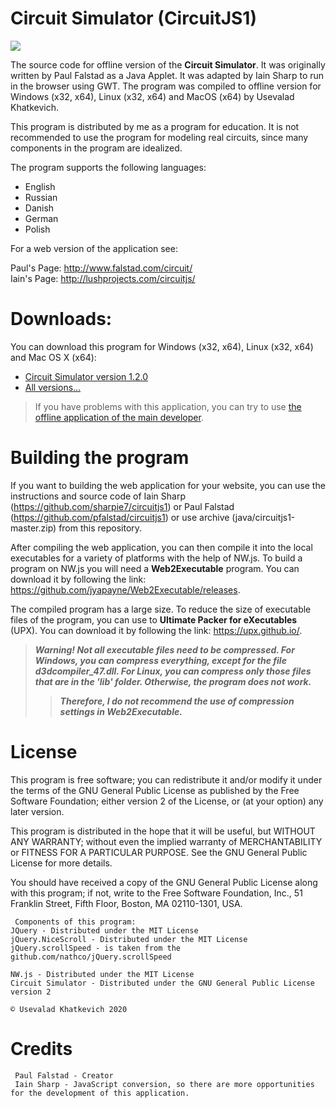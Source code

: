 # Circuit Simulator (CircuitJS1)

![](https://sevalikesto.tk/slides/1-2-0.png)

The source code for offline version of the **Circuit Simulator**. It was originally written by Paul Falstad as a Java Applet. It was adapted by Iain Sharp to run in the browser using GWT. The program was compiled to offline version for Windows (x32, x64), Linux (x32, x64) and MacOS (x64) by Usevalad Khatkevich.

This program is distributed by me as a program for education. It is not recommended to use the program for modeling real circuits, since many components in the program are idealized.

The program supports the following languages:
- English
- Russian
- Danish
- German
- Polish

For a web version of the application see:

Paul's Page: http://www.falstad.com/circuit/  
Iain's Page: http://lushprojects.com/circuitjs/

# Downloads:

You can download this program for Windows (x32, x64), Linux (x32, x64) and Mac OS X (x64):
- [Circuit Simulator version 1.2.0](https://github.com/SEVA77/circuitjs1/releases/tag/1.2.0)
- [All versions...](https://github.com/SEVA77/circuitjs1/releases)

> If you have problems with this application, you can try to use [the offline application of the main developer](http://www.falstad.com/circuit/).

# Building the program

If you want to building the web application for your website, you can use the instructions and source code of Iain Sharp (https://github.com/sharpie7/circuitjs1) or Paul Falstad (https://github.com/pfalstad/circuitjs1) or use archive (java/circuitjs1-master.zip) from this repository. 

After compiling the web application, you can then compile it into the local executables for a variety of platforms with the help of NW.js. To build a program on NW.js you will need a **Web2Executable** program. You can download it by following the link: https://github.com/jyapayne/Web2Executable/releases.

The compiled program has a large size. To reduce the size of executable files of the program, you can use to **Ultimate Packer for eXecutables** (UPX). You can download it by following the link: https://upx.github.io/.

> ***Warning! Not all executable files need to be compressed. For Windows, you can compress everything, except for the file d3dcompiler_47.dll. For Linux, you can compress only those files that are in the 'lib' folder. Otherwise, the program does not work.***
>
> > ***Therefore, I do not recommend the use of compression settings in Web2Executable.***


# License

This program is free software; you can redistribute it and/or modify it under the terms of the GNU General Public License as published by the Free Software Foundation; either version 2 of the License, or (at your option) any later version.

This program is distributed in the hope that it will be useful, but WITHOUT ANY WARRANTY; without even the implied warranty of MERCHANTABILITY or FITNESS FOR A PARTICULAR PURPOSE. See the GNU General Public License for more details.

You should have received a copy of the GNU General Public License along with this program; if not, write to the Free Software Foundation, Inc., 51 Franklin Street, Fifth Floor, Boston, MA 02110-1301, USA.

     Components of this program:
    JQuery - Distributed under the MIT License
    jQuery.NiceScroll - Distributed under the MIT License
    jQuery.scrollSpeed - is taken from the github.com/nathco/jQuery.scrollSpeed
    
    NW.js - Distributed under the MIT License
    Circuit Simulator - Distributed under the GNU General Public License version 2
    
    © Usevalad Khatkevich 2020

# Credits
	 Paul Falstad - Creator
	 Iain Sharp - JavaScript conversion, so there are more opportunities for the development of this application.
